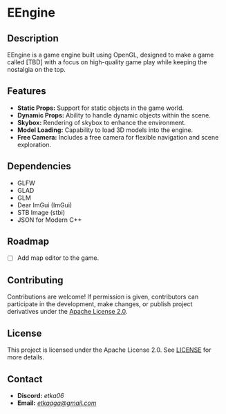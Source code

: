 # EEngine

## Description
EEngine is a game engine built using OpenGL, designed to make a game called [TBD] with a focus on high-quality game play while keeping the nostalgia on the top.

## Features
- **Static Props:** Support for static objects in the game world.
- **Dynamic Props:** Ability to handle dynamic objects within the scene.
- **Skybox:** Rendering of skybox to enhance the environment.
- **Model Loading:** Capability to load 3D models into the engine.
- **Free Camera:** Includes a free camera for flexible navigation and scene exploration.

## Dependencies
- GLFW
- GLAD
- GLM
- Dear ImGui (ImGui)
- STB Image (stbi)
- JSON for Modern C++

## Roadmap
- [ ] Add map editor to the game.

## Contributing
Contributions are welcome! If permission is given, contributors can participate in the development, make changes, or publish project derivatives under the [Apache License 2.0](#license).

## License
This project is licensed under the Apache License 2.0. See [LICENSE](#license) for more details.

## Contact
- **Discord:** *etka06*
- **Email:** *etkaaga@gmail.com*
